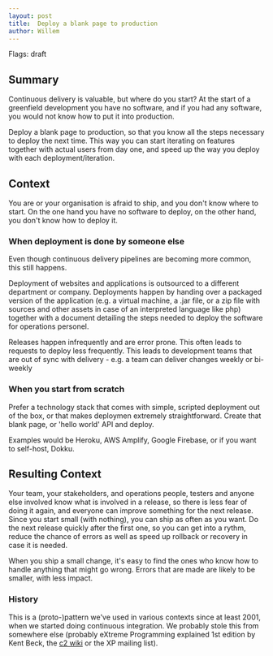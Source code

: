 ```yaml
---
layout: post
title:  Deploy a blank page to production
author: Willem
---
```


Flags: draft

## Summary

Continuous delivery is valuable, but where do you start? At the start of
a greenfield development you have no software, and if you had any
software, you would not know how to put it into production.

Deploy a blank page to production, so that you know all the steps
necessary to deploy the next time. This way you can start iterating on
features together with actual users from day one, and speed up the way you
deploy with each deployment/iteration.

## Context

You are or your organisation is afraid to ship, and you don't know where to
start. On the one hand you have no software to deploy, on the other hand, you
don't know how to deploy it.

### When deployment is done by someone else

Even though continuous delivery pipelines are becoming more common, this still
happens.

Deployment of websites and applications is outsourced to a
different department or company. Deployments happen by handing over a
packaged version of the application (e.g. a virtual machine, a .jar
file, or a zip file with sources and other assets in case of an interpreted language like
php) together with a document detailing the steps needed to deploy the
software for operations personel.

Releases happen infrequently and are error prone. This often leads to requests
to deploy less frequently. This leads to development teams that are out of sync
with delivery - e.g. a team can deliver changes weekly or bi-weekly

### When you start from scratch

Prefer a technology stack that comes with simple, scripted deployment out of the
box, or that makes deploymen extremely straightforward. Create that blank page, or 'hello world' API and deploy.

Examples would be Heroku, AWS Amplify, Google Firebase, or if you want to self-host, Dokku.

## Resulting Context

Your team, your stakeholders, and operations people, testers and anyone
else involved know what is involved in a release, so there is less fear
of doing it again, and everyone can improve something for the next
release. Since you start small (with nothing), you can ship as often as
you want. Do the next release quickly after the first one, so you can
get into a rythm, reduce the chance of errors as well as speed up
rollback or recovery in case it is needed.

When you ship a small change, it's easy to find the ones who know how to handle
anything that might go wrong. Errors that are made are likely to be smaller,
with less impact.

### History

This is a (proto-)pattern we've used in various contexts since at least 2001, when we
started doing continuous integration. We probably stole this from
somewhere else (probably eXtreme Programming explained 1st edition by
Kent Beck, the
[c2 wiki](http://wiki.c2.org)  or the XP mailing list).
